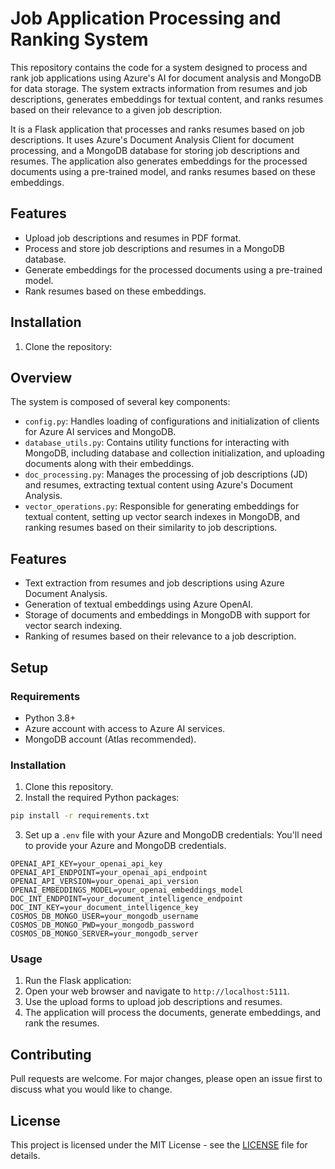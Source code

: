 # Job Application Processing and Ranking System 

This repository contains the code for a system designed to process and rank job applications using Azure's AI for document analysis and MongoDB for data storage. The system extracts information from resumes and job descriptions, generates embeddings for textual content, and ranks resumes based on their relevance to a given job description.

It is a Flask application that processes and ranks resumes based on job descriptions. It uses Azure's Document Analysis Client for document processing, and a MongoDB database for storing job descriptions and resumes. The application also generates embeddings for the processed documents using a pre-trained model, and ranks resumes based on these embeddings.

## Features

- Upload job descriptions and resumes in PDF format.
- Process and store job descriptions and resumes in a MongoDB database.
- Generate embeddings for the processed documents using a pre-trained model.
- Rank resumes based on these embeddings.

## Installation

1. Clone the repository:
## Overview

The system is composed of several key components:

- `config.py`: Handles loading of configurations and initialization of clients for Azure AI services and MongoDB.
- `database_utils.py`: Contains utility functions for interacting with MongoDB, including database and collection initialization, and uploading documents along with their embeddings.
- `doc_processing.py`: Manages the processing of job descriptions (JD) and resumes, extracting textual content using Azure's Document Analysis.
- `vector_operations.py`: Responsible for generating embeddings for textual content, setting up vector search indexes in MongoDB, and ranking resumes based on their similarity to job descriptions.

## Features

- Text extraction from resumes and job descriptions using Azure Document Analysis.
- Generation of textual embeddings using Azure OpenAI.
- Storage of documents and embeddings in MongoDB with support for vector search indexing.
- Ranking of resumes based on their relevance to a job description.

## Setup

### Requirements

- Python 3.8+
- Azure account with access to Azure AI services.
- MongoDB account (Atlas recommended).

### Installation

1. Clone this repository.
2. Install the required Python packages:

```bash
pip install -r requirements.txt
```

3. Set up a `.env` file with your Azure and MongoDB credentials:
 You'll need to provide your Azure and MongoDB credentials.

```
OPENAI_API_KEY=your_openai_api_key
OPENAI_API_ENDPOINT=your_openai_api_endpoint
OPENAI_API_VERSION=your_openai_api_version
OPENAI_EMBEDDINGS_MODEL=your_openai_embeddings_model
DOC_INT_ENDPOINT=your_document_intelligence_endpoint
DOC_INT_KEY=your_document_intelligence_key
COSMOS_DB_MONGO_USER=your_mongodb_username
COSMOS_DB_MONGO_PWD=your_mongodb_password
COSMOS_DB_MONGO_SERVER=your_mongodb_server
```

### Usage

1. Run the Flask application:
2. Open your web browser and navigate to `http://localhost:5111`.
3. Use the upload forms to upload job descriptions and resumes.
4. The application will process the documents, generate embeddings, and rank the resumes.

## Contributing

Pull requests are welcome. For major changes, please open an issue first to discuss what you would like to change.

## License

This project is licensed under the MIT License - see the [LICENSE](LICENSE) file for details.
